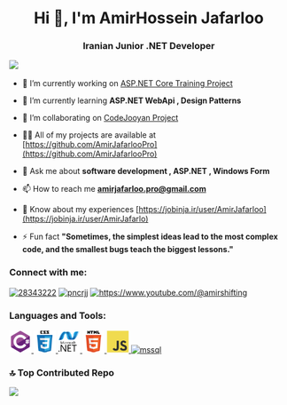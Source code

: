 <h1 align="center">Hi 👋, I'm AmirHossein Jafarloo</h1>
<h3 align="center">Iranian Junior .NET Developer</h3>

[![](https://visitcount.itsvg.in/api?id=AmirJafarlooPro&icon=1&color=0)](https://visitcount.itsvg.in)

- 🔭 I’m currently working on [ASP.NET Core Training Project](https://github.com/AmirJafarlooPro/ForceShop_Asp.git)

- 🌱 I’m currently learning **ASP.NET WebApi , Design Patterns**

- 👯 I’m collaborating on [CodeJooyan Project](https://github.com/CodeJooyan/CodeJooanProject.git)

- 👨‍💻 All of my projects are available at [https://github.com/AmirJafarlooPro](https://github.com/AmirJafarlooPro)

- 💬 Ask me about **software development , ASP.NET , Windows Form**

- 📫 How to reach me **amirjafarloo.pro@gmail.com**

- 📄 Know about my experiences [https://jobinja.ir/user/AmirJafarloo](https://jobinja.ir/user/AmirJafarlo)

- ⚡ Fun fact **"Sometimes, the simplest ideas lead to the most complex code, and the smallest bugs teach the biggest lessons."**

<h3 align="left">Connect with me:</h3>
<p align="left">
<a href="https://stackoverflow.com/users/28343222" target="blank"><img align="center" src="https://raw.githubusercontent.com/rahuldkjain/github-profile-readme-generator/master/src/images/icons/Social/stack-overflow.svg" alt="28343222" height="30" width="40" /></a>
<a href="https://instagram.com/pncrjj" target="blank"><img align="center" src="https://raw.githubusercontent.com/rahuldkjain/github-profile-readme-generator/master/src/images/icons/Social/instagram.svg" alt="pncrjj" height="30" width="40" /></a>
<a href="https://www.youtube.com/c/https://www.youtube.com/@amirshifting" target="blank"><img align="center" src="https://raw.githubusercontent.com/rahuldkjain/github-profile-readme-generator/master/src/images/icons/Social/youtube.svg" alt="https://www.youtube.com/@amirshifting" height="30" width="40" /></a>
</p>

<h3 align="left">Languages and Tools:</h3>
<p align="left"> <a href="https://www.w3schools.com/cs/" target="_blank" rel="noreferrer"> <img src="https://raw.githubusercontent.com/devicons/devicon/master/icons/csharp/csharp-original.svg" alt="csharp" width="40" height="40"/> </a> <a href="https://www.w3schools.com/css/" target="_blank" rel="noreferrer"> <img src="https://raw.githubusercontent.com/devicons/devicon/master/icons/css3/css3-original-wordmark.svg" alt="css3" width="40" height="40"/> </a> <a href="https://dotnet.microsoft.com/" target="_blank" rel="noreferrer"> <img src="https://raw.githubusercontent.com/devicons/devicon/master/icons/dot-net/dot-net-original-wordmark.svg" alt="dotnet" width="40" height="40"/> </a> <a href="https://www.w3.org/html/" target="_blank" rel="noreferrer"> <img src="https://raw.githubusercontent.com/devicons/devicon/master/icons/html5/html5-original-wordmark.svg" alt="html5" width="40" height="40"/> </a> <a href="https://developer.mozilla.org/en-US/docs/Web/JavaScript" target="_blank" rel="noreferrer"> <img src="https://raw.githubusercontent.com/devicons/devicon/master/icons/javascript/javascript-original.svg" alt="javascript" width="40" height="40"/> </a> <a href="https://www.microsoft.com/en-us/sql-server" target="_blank" rel="noreferrer"> <img src="https://www.svgrepo.com/show/303229/microsoft-sql-server-logo.svg" alt="mssql" width="40" height="40"/> </a> </p>

### 🔝 Top Contributed Repo
![](https://github-contributor-stats.vercel.app/api?username=AmirJafarlooPro&limit=5&theme=dark&combine_all_yearly_contributions=true)
